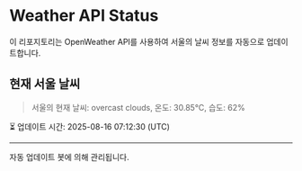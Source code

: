 
# Weather API Status

이 리포지토리는 OpenWeather API를 사용하여 서울의 날씨 정보를 자동으로 업데이트합니다.

## 현재 서울 날씨
> 서울의 현재 날씨: overcast clouds, 온도: 30.85°C, 습도: 62%

⏳ 업데이트 시간: 2025-08-16 07:12:30 (UTC)

---
자동 업데이트 봇에 의해 관리됩니다.
